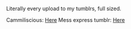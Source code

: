 Literally every upload to my tumblrs, full sized.


Cammiliscious: [Here](https://cammiliscious.tumblr.com)
Mess express tumblr: [Here](https://mymessexpress.tumblr.com)